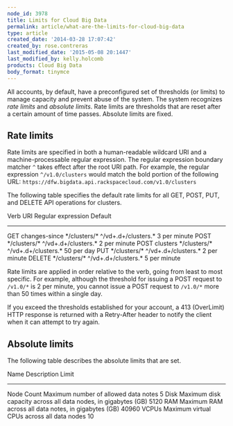 ```yaml
---
node_id: 3978
title: Limits for Cloud Big Data
permalink: article/what-are-the-limits-for-cloud-big-data
type: article
created_date: '2014-03-28 17:07:42'
created_by: rose.contreras
last_modified_date: '2015-05-08 20:1447'
last_modified_by: kelly.holcomb
products: Cloud Big Data
body_format: tinymce
---
```


All accounts, by default, have a preconfigured set of thresholds (or
limits) to manage capacity and prevent abuse of the system. The system
recognizes *rate limits* and *absolute limits*. Rate limits are
thresholds that are reset after a certain amount of time passes.
Absolute limits are fixed.

Rate limits
-----------

Rate limits are specified in both a human-readable wildcard URI and a
machine-processable regular expression. The regular expression boundary
matcher `^` takes effect after the root URI path. For example, the
regular expression `^/v1.0/clusters` would match the bold portion of the
following URL:
`https://dfw.bigdata.api.rackspacecloud.com/v1.0/clusters`

The following table specifies the default rate limits for all GET, POST,
PUT, and DELETE API operations for clusters.

  Verb                URI              Regular expression      Default
  ------------------- ---------------- ----------------------- --------------
  GET changes-since   \*/clusters/\*   \^/vd+.d+/clusters.\*   3 per minute
  POST                \*/clusters/\*   \^/vd+.d+/clusters.\*   2 per minute
  POST clusters       \*/clusters/\*   \^/vd+.d+/clusters.\*   50 per day
  PUT                 \*/clusters/\*   \^/vd+.d+/clusters.\*   2 per minute
  DELETE              \*/clusters/\*   \^/vd+.d+/clusters.\*   5 per minute

Rate limits are applied in order relative to the verb, going from least
to most specific. For example, although the threshold for issuing a POST
request to `/v1.0/*` is 2 per minute, you cannot issue a POST request to
`/v1.0/*` more than 50 times within a single day.

If you exceed the thresholds established for your account, a 413
(OverLimit) HTTP response is returned with a Retry-After header to
notify the client when it can attempt to try again.

Absolute limits
---------------

The following table describes the absolute limits that are set.

  Name         Description                                                      Limit
  ------------ ---------------------------------------------------------------- -------
  Node Count   Maximum number of allowed data notes                             5
  Disk         Maximum disk capacity across all data nodes, in gigabytes (GB)   5120
  RAM          Maximum RAM across all data notes, in gigabytes (GB)             40960
  VCPUs        Maximum virtual CPUs across all data nodes                       10

 

